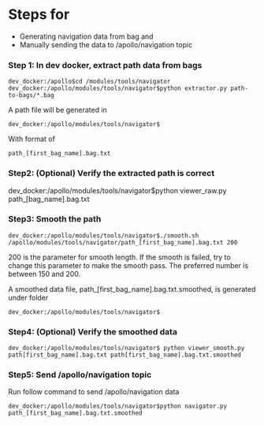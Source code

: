 # Steps for

- Generating navigation data from bag and
- Manually sending the data to /apollo/navigation topic

### Step 1: In dev docker, extract path data from bags

```
dev_docker:/apollo$cd /modules/tools/navigator
dev_docker:/apollo/modules/tools/navigator$python extractor.py path-to-bags/*.bag
```

A path file will be generated in

```
dev_docker:/apollo/modules/tools/navigator$
```

With format of

```
path_[first_bag_name].bag.txt
```



### Step2: (Optional) Verify the extracted path is correct

dev_docker:/apollo/modules/tools/navigator$python viewer_raw.py path_[bag_name].bag.txt

### Step3: Smooth the path

```
dev_docker:/apollo/modules/tools/navigator$./smooth.sh /apollo/modules/tools/navigator/path_[first_bag_name].bag.txt 200
```

200 is the parameter for smooth length. If the smooth is failed, try to change this parameter to make the smooth pass. The preferred number is between 150 and 200.

A smoothed data file, path_[first_bag_name].bag.txt.smoothed, is generated under folder

```
dev_docker:/apollo/modules/tools/navigator$
```

### Step4: (Optional) Verify the smoothed data

```
dev_docker:/apollo/modules/tools/navigator$ python viewer_smooth.py path[first_bag_name].bag.txt path[first_bag_name].bag.txt.smoothed
```



### Step5: Send /apollo/navigation topic

Run follow command to send /apollo/navigation  data

```
dev_docker:/apollo/modules/tools/navigator$python navigator.py path_[first_bag_name].bag.txt.smoothed
```